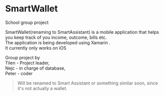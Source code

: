 # SmartWallet
 School group project

SmartWallet(renaming to SmartAssistant) is a mobile application that helps you keep track of you income, outcome, bills etc.</br>
The application is being developed using Xamarin .</br>
It currently only works on iOS

Group project by </br>
Tilen - Project leader,</br>
Nejc - in charge of database,</br>
Peter - coder

>Will be renamed to Smart Assistant or something similar soon, since it's not actually a wallet.
